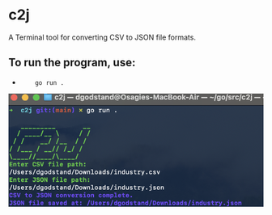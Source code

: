 # c2j
A Terminal tool for converting CSV to JSON file formats.

## To run the program, use:
-         go run .


![C2J](https://github.com/osag1e/c2j/blob/main/image/c2j.png)


